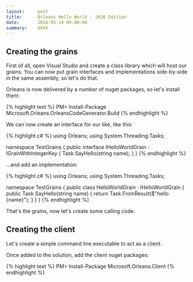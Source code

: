 ```yaml
---
layout:     post
title:      Orleans Hello World - 2016 Edition
date:       2016-05-19 09:00:00
summary:    XXXX
---
```


## Creating the grains

First of all, open Visual Studio and create a class library which will host our grains. You can now put grain
interfaces and implementations side-by-side in the same assembly, so let's do that.

Orleans is now delivered by a number of nuget packages, so let's install them:

{% highlight text %}
PM> Install-Package Microsoft.Orleans.OrleansCodeGenerator.Build
{% endhighlight %}

We can now create an interface for our like, like this:

{% highlight c# %}
using Orleans;
using System.Threading.Tasks;

namespace TestGrains
{
    public interface IHelloWorldGrain : IGrainWithIntegerKey
    {
        Task<string> SayHello(string name);
    }
}
{% endhighlight %}

...and add an implementation:

{% highlight c# %}
using Orleans;
using System.Threading.Tasks;

namespace TestGrains
{
    public class HelloWorldGrain : IHelloWorldGrain
    {
        public Task<string> SayHello(string name)
        {
            return Task.FromResult($"hello {name}");
        }
    }
}
{% endhighlight %}

That's the grains, now let's create some calling code.

## Creating the client

Let's create a simple command line executable to act as a client.

Once added to the solution, add the client nuget packages:

{% highlight text %}
PM> Install-Package Microsoft.Orleans.Client
{% endhighlight %}
